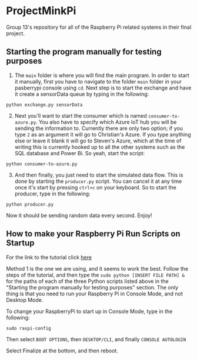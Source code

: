 # ProjectMinkPi
Group 13's repository for all of the Raspberry Pi related systems in their final project.

## Starting the program manually for testing purposes

1. The `main` folder is where you will find the main program. In order to start it manually, first you have to navigate to the folder `main` folder in your pasberrypi console using `cd`. Next step is to start the exchange and have it create a sensorData queue by typing in the following:

```
python exchange.py sensorData
```

2. Next you'll want to start the consumer which is named `consumer-to-azure.py`. You also have to specify which Azure IoT hub you will be sending the information to. Currently there are only two option; if you type `2` as an argument it will go to Christian's Azure. If you type anything else or leave it blank it will go to Steven's Azure, which at the time of writing this is currently hooked up to all the other systems such as the SQL database and Power Bi. So yeah, start the script:
```
python consumer-to-azure.py
```

3. And then finally, you just need to start the simulated data flow. This is done by starting the `producer.py` script. You can cancel it at any time once it's start by pressing `ctrl+c` on your keyboard. So to start the producer, type in the following:
```
python producer.py
```
Now it should be sending random data every second. Enjoy!

## How to make your Raspberry Pi Run Scripts on Startup

For the link to the tutorial click [here](https://www.dexterindustries.com/howto/run-a-program-on-your-raspberry-pi-at-startup/)

Method 1 is the one we are using, and it seems to work the best. Follow the steps of the tutorial, and then type the `sudo python [INSERT FILE PATH] &` for the paths of each of the three Python scripts listed above in the "Starting the program manually for testing purposes" section. The only thing is that you need to run your Raspberry Pi in Console Mode, and not Desktop Mode. 

To change your RaspberryPi to start up in Console Mode, type in the following:

```
sudo raspi-config
```

Then select `BOOT OPTIONS`, then `DESKTOP/CLI`, and finally `CONSOLE AUTOLOGIN`

Select Finalize at the bottom, and then reboot. 

